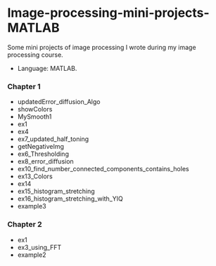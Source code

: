 # Image-processing-mini-projects-MATLAB
Some mini projects of image processing I wrote during my image processing course.
* Language: MATLAB.

### Chapter 1
   * updatedError_diffusion_Algo
   * showColors
   * MySmooth1
   * ex1
   * ex4
   * ex7_updated_half_toning
   * getNegativeImg
   * ex6_Thresholding
   * ex8_error_diffusion
   * ex10_find_number_connected_components_contains_holes
   * ex13_Colors
   * ex14
   * ex15_histogram_stretching
   * ex16_histogram_stretching_with_YIQ
   * example3
  
### Chapter 2
   * ex1
   * ex3_using_FFT
   * example2
